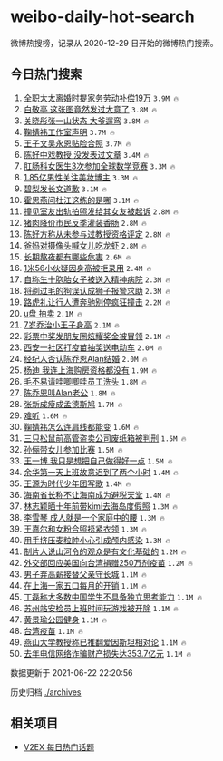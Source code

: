 # weibo-daily-hot-search

微博热搜榜，记录从 2020-12-29 日开始的微博热门搜索。

## 今日热门搜索

<!-- BEGIN -->

1. [全职太太离婚时提家务劳动补偿19万](https://s.weibo.com/weibo?q=%23%E5%85%A8%E8%81%8C%E5%A4%AA%E5%A4%AA%E7%A6%BB%E5%A9%9A%E6%97%B6%E6%8F%90%E5%AE%B6%E5%8A%A1%E5%8A%B3%E5%8A%A8%E8%A1%A5%E5%81%BF19%E4%B8%87%23&Refer=top) `3.9M 🔥`
1. [白敬亭 这张图竟然发过大意了](https://s.weibo.com/weibo?q=%E7%99%BD%E6%95%AC%E4%BA%AD%20%E8%BF%99%E5%BC%A0%E5%9B%BE%E7%AB%9F%E7%84%B6%E5%8F%91%E8%BF%87%E5%A4%A7%E6%84%8F%E4%BA%86&Refer=top) `3.8M 🔥`
1. [关晓彤张一山状态 大爷遛弯](https://s.weibo.com/weibo?q=%E5%85%B3%E6%99%93%E5%BD%A4%E5%BC%A0%E4%B8%80%E5%B1%B1%E7%8A%B6%E6%80%81%20%E5%A4%A7%E7%88%B7%E9%81%9B%E5%BC%AF&Refer=top) `3.8M 🔥`
1. [鞠婧祎工作室声明](https://s.weibo.com/weibo?q=%23%E9%9E%A0%E5%A9%A7%E7%A5%8E%E5%B7%A5%E4%BD%9C%E5%AE%A4%E5%A3%B0%E6%98%8E%23&Refer=top) `3.7M 🔥`
1. [王子文吴永恩贴脸合照](https://s.weibo.com/weibo?q=%23%E7%8E%8B%E5%AD%90%E6%96%87%E5%90%B4%E6%B0%B8%E6%81%A9%E8%B4%B4%E8%84%B8%E5%90%88%E7%85%A7%23&Refer=top) `3.7M 🔥`
1. [陈好中戏教授 没发表过文章](https://s.weibo.com/weibo?q=%E9%99%88%E5%A5%BD%E4%B8%AD%E6%88%8F%E6%95%99%E6%8E%88%20%E6%B2%A1%E5%8F%91%E8%A1%A8%E8%BF%87%E6%96%87%E7%AB%A0&Refer=top) `3.4M 🔥`
1. [肛肠科女医生3次参加全球数学竞赛](https://s.weibo.com/weibo?q=%23%E8%82%9B%E8%82%A0%E7%A7%91%E5%A5%B3%E5%8C%BB%E7%94%9F3%E6%AC%A1%E5%8F%82%E5%8A%A0%E5%85%A8%E7%90%83%E6%95%B0%E5%AD%A6%E7%AB%9E%E8%B5%9B%23&Refer=top) `3.3M 🔥`
1. [1.85亿男性关注美妆博主](https://s.weibo.com/weibo?q=%231.85%E4%BA%BF%E7%94%B7%E6%80%A7%E5%85%B3%E6%B3%A8%E7%BE%8E%E5%A6%86%E5%8D%9A%E4%B8%BB%23&Refer=top) `3.3M 🔥`
1. [碧梨发长文道歉](https://s.weibo.com/weibo?q=%23%E7%A2%A7%E6%A2%A8%E5%8F%91%E9%95%BF%E6%96%87%E9%81%93%E6%AD%89%23&Refer=top) `3.1M 🔥`
1. [霍思燕问杜江这练的是哪](https://s.weibo.com/weibo?q=%23%E9%9C%8D%E6%80%9D%E7%87%95%E9%97%AE%E6%9D%9C%E6%B1%9F%E8%BF%99%E7%BB%83%E7%9A%84%E6%98%AF%E5%93%AA%23&Refer=top) `3.1M 🔥`
1. [撞见室友出轨拍照发给其女友被起诉](https://s.weibo.com/weibo?q=%23%E6%92%9E%E8%A7%81%E5%AE%A4%E5%8F%8B%E5%87%BA%E8%BD%A8%E6%8B%8D%E7%85%A7%E5%8F%91%E7%BB%99%E5%85%B6%E5%A5%B3%E5%8F%8B%E8%A2%AB%E8%B5%B7%E8%AF%89%23&Refer=top) `2.8M 🔥`
1. [猪肉降价市民反季灌装香肠](https://s.weibo.com/weibo?q=%23%E7%8C%AA%E8%82%89%E9%99%8D%E4%BB%B7%E5%B8%82%E6%B0%91%E5%8F%8D%E5%AD%A3%E7%81%8C%E8%A3%85%E9%A6%99%E8%82%A0%23&Refer=top) `2.8M 🔥`
1. [陈好方称从未参与过教授资格评定](https://s.weibo.com/weibo?q=%23%E9%99%88%E5%A5%BD%E6%96%B9%E7%A7%B0%E4%BB%8E%E6%9C%AA%E5%8F%82%E4%B8%8E%E8%BF%87%E6%95%99%E6%8E%88%E8%B5%84%E6%A0%BC%E8%AF%84%E5%AE%9A%23&Refer=top) `2.8M 🔥`
1. [爸妈对摄像头喊女儿吃龙虾](https://s.weibo.com/weibo?q=%23%E7%88%B8%E5%A6%88%E5%AF%B9%E6%91%84%E5%83%8F%E5%A4%B4%E5%96%8A%E5%A5%B3%E5%84%BF%E5%90%83%E9%BE%99%E8%99%BE%23&Refer=top) `2.8M 🔥`
1. [长期熬夜都有哪些危害](https://s.weibo.com/weibo?q=%23%E9%95%BF%E6%9C%9F%E7%86%AC%E5%A4%9C%E9%83%BD%E6%9C%89%E5%93%AA%E4%BA%9B%E5%8D%B1%E5%AE%B3%23&Refer=top) `2.6M 🔥`
1. [1米56小伙疑因身高被拒录用](https://s.weibo.com/weibo?q=%231%E7%B1%B356%E5%B0%8F%E4%BC%99%E7%96%91%E5%9B%A0%E8%BA%AB%E9%AB%98%E8%A2%AB%E6%8B%92%E5%BD%95%E7%94%A8%23&Refer=top) `2.4M 🔥`
1. [自称生十胞胎女子被送入精神病院](https://s.weibo.com/weibo?q=%23%E8%87%AA%E7%A7%B0%E7%94%9F%E5%8D%81%E8%83%9E%E8%83%8E%E5%A5%B3%E5%AD%90%E8%A2%AB%E9%80%81%E5%85%A5%E7%B2%BE%E7%A5%9E%E7%97%85%E9%99%A2%23&Refer=top) `2.3M 🔥`
1. [将剃过毛的狗误认成狮子报警求助](https://s.weibo.com/weibo?q=%23%E5%B0%86%E5%89%83%E8%BF%87%E6%AF%9B%E7%9A%84%E7%8B%97%E8%AF%AF%E8%AE%A4%E6%88%90%E7%8B%AE%E5%AD%90%E6%8A%A5%E8%AD%A6%E6%B1%82%E5%8A%A9%23&Refer=top) `2.3M 🔥`
1. [路虎礼让行人遭奔驰别停疯狂撞击](https://s.weibo.com/weibo?q=%23%E8%B7%AF%E8%99%8E%E7%A4%BC%E8%AE%A9%E8%A1%8C%E4%BA%BA%E9%81%AD%E5%A5%94%E9%A9%B0%E5%88%AB%E5%81%9C%E7%96%AF%E7%8B%82%E6%92%9E%E5%87%BB%23&Refer=top) `2.2M 🔥`
1. [u盘 拍卖](https://s.weibo.com/weibo?q=u%E7%9B%98%20%E6%8B%8D%E5%8D%96&Refer=top) `2.1M 🔥`
1. [7岁乔治小王子身高](https://s.weibo.com/weibo?q=7%E5%B2%81%E4%B9%94%E6%B2%BB%E5%B0%8F%E7%8E%8B%E5%AD%90%E8%BA%AB%E9%AB%98&Refer=top) `2.1M 🔥`
1. [彩票中奖发朋友圈炫耀奖金被冒领](https://s.weibo.com/weibo?q=%23%E5%BD%A9%E7%A5%A8%E4%B8%AD%E5%A5%96%E5%8F%91%E6%9C%8B%E5%8F%8B%E5%9C%88%E7%82%AB%E8%80%80%E5%A5%96%E9%87%91%E8%A2%AB%E5%86%92%E9%A2%86%23&Refer=top) `2.1M 🔥`
1. [西安一社区打疫苗抽奖送电动车](https://s.weibo.com/weibo?q=%23%E8%A5%BF%E5%AE%89%E4%B8%80%E7%A4%BE%E5%8C%BA%E6%89%93%E7%96%AB%E8%8B%97%E6%8A%BD%E5%A5%96%E9%80%81%E7%94%B5%E5%8A%A8%E8%BD%A6%23&Refer=top) `2.0M 🔥`
1. [经纪人否认陈乔恩Alan结婚](https://s.weibo.com/weibo?q=%23%E7%BB%8F%E7%BA%AA%E4%BA%BA%E5%90%A6%E8%AE%A4%E9%99%88%E4%B9%94%E6%81%A9Alan%E7%BB%93%E5%A9%9A%23&Refer=top) `2.0M 🔥`
1. [杨迪 我连上海购房资格都没有](https://s.weibo.com/weibo?q=%E6%9D%A8%E8%BF%AA%20%E6%88%91%E8%BF%9E%E4%B8%8A%E6%B5%B7%E8%B4%AD%E6%88%BF%E8%B5%84%E6%A0%BC%E9%83%BD%E6%B2%A1%E6%9C%89&Refer=top) `1.9M 🔥`
1. [毛不易请哇唧唧哇员工洗头](https://s.weibo.com/weibo?q=%23%E6%AF%9B%E4%B8%8D%E6%98%93%E8%AF%B7%E5%93%87%E5%94%A7%E5%94%A7%E5%93%87%E5%91%98%E5%B7%A5%E6%B4%97%E5%A4%B4%23&Refer=top) `1.8M 🔥`
1. [陈乔恩叫Alan老公](https://s.weibo.com/weibo?q=%23%E9%99%88%E4%B9%94%E6%81%A9%E5%8F%ABAlan%E8%80%81%E5%85%AC%23&Refer=top) `1.8M 🔥`
1. [张新成瘦成孟德斯鸠](https://s.weibo.com/weibo?q=%23%E5%BC%A0%E6%96%B0%E6%88%90%E7%98%A6%E6%88%90%E5%AD%9F%E5%BE%B7%E6%96%AF%E9%B8%A0%23&Refer=top) `1.7M 🔥`
1. [难听](https://s.weibo.com/weibo?q=%23%E9%9A%BE%E5%90%AC%23&Refer=top) `1.6M 🔥`
1. [鞠婧祎怎么连肩线都能变](https://s.weibo.com/weibo?q=%23%E9%9E%A0%E5%A9%A7%E7%A5%8E%E6%80%8E%E4%B9%88%E8%BF%9E%E8%82%A9%E7%BA%BF%E9%83%BD%E8%83%BD%E5%8F%98%23&Refer=top) `1.6M 🔥`
1. [三只松鼠前高管盗卖公司废纸箱被判刑](https://s.weibo.com/weibo?q=%23%E4%B8%89%E5%8F%AA%E6%9D%BE%E9%BC%A0%E5%89%8D%E9%AB%98%E7%AE%A1%E7%9B%97%E5%8D%96%E5%85%AC%E5%8F%B8%E5%BA%9F%E7%BA%B8%E7%AE%B1%E8%A2%AB%E5%88%A4%E5%88%91%23&Refer=top) `1.5M 🔥`
1. [孙俪带女儿参加比赛](https://s.weibo.com/weibo?q=%23%E5%AD%99%E4%BF%AA%E5%B8%A6%E5%A5%B3%E5%84%BF%E5%8F%82%E5%8A%A0%E6%AF%94%E8%B5%9B%23&Refer=top) `1.5M 🔥`
1. [王一博 我只是想把自己做得好一点](https://s.weibo.com/weibo?q=%E7%8E%8B%E4%B8%80%E5%8D%9A%20%E6%88%91%E5%8F%AA%E6%98%AF%E6%83%B3%E6%8A%8A%E8%87%AA%E5%B7%B1%E5%81%9A%E5%BE%97%E5%A5%BD%E4%B8%80%E7%82%B9&Refer=top) `1.5M 🔥`
1. [余华第一天上班故意迟到了两个小时](https://s.weibo.com/weibo?q=%23%E4%BD%99%E5%8D%8E%E7%AC%AC%E4%B8%80%E5%A4%A9%E4%B8%8A%E7%8F%AD%E6%95%85%E6%84%8F%E8%BF%9F%E5%88%B0%E4%BA%86%E4%B8%A4%E4%B8%AA%E5%B0%8F%E6%97%B6%23&Refer=top) `1.4M 🔥`
1. [王源为时代少年团写歌](https://s.weibo.com/weibo?q=%23%E7%8E%8B%E6%BA%90%E4%B8%BA%E6%97%B6%E4%BB%A3%E5%B0%91%E5%B9%B4%E5%9B%A2%E5%86%99%E6%AD%8C%23&Refer=top) `1.4M 🔥`
1. [海南省长称不让海南成为避税天堂](https://s.weibo.com/weibo?q=%23%E6%B5%B7%E5%8D%97%E7%9C%81%E9%95%BF%E7%A7%B0%E4%B8%8D%E8%AE%A9%E6%B5%B7%E5%8D%97%E6%88%90%E4%B8%BA%E9%81%BF%E7%A8%8E%E5%A4%A9%E5%A0%82%23&Refer=top) `1.4M 🔥`
1. [林志颖晒十年前带kimi去海岛度假照](https://s.weibo.com/weibo?q=%23%E6%9E%97%E5%BF%97%E9%A2%96%E6%99%92%E5%8D%81%E5%B9%B4%E5%89%8D%E5%B8%A6kimi%E5%8E%BB%E6%B5%B7%E5%B2%9B%E5%BA%A6%E5%81%87%E7%85%A7%23&Refer=top) `1.3M 🔥`
1. [李雪琴 成人就是一个家庭中的腰](https://s.weibo.com/weibo?q=%E6%9D%8E%E9%9B%AA%E7%90%B4%20%E6%88%90%E4%BA%BA%E5%B0%B1%E6%98%AF%E4%B8%80%E4%B8%AA%E5%AE%B6%E5%BA%AD%E4%B8%AD%E7%9A%84%E8%85%B0&Refer=top) `1.3M 🔥`
1. [王嘉尔和女粉合照捂紧衣领](https://s.weibo.com/weibo?q=%23%E7%8E%8B%E5%98%89%E5%B0%94%E5%92%8C%E5%A5%B3%E7%B2%89%E5%90%88%E7%85%A7%E6%8D%82%E7%B4%A7%E8%A1%A3%E9%A2%86%23&Refer=top) `1.3M 🔥`
1. [用手挤压麦粒肿小心引成颅内感染](https://s.weibo.com/weibo?q=%23%E7%94%A8%E6%89%8B%E6%8C%A4%E5%8E%8B%E9%BA%A6%E7%B2%92%E8%82%BF%E5%B0%8F%E5%BF%83%E5%BC%95%E6%88%90%E9%A2%85%E5%86%85%E6%84%9F%E6%9F%93%23&Refer=top) `1.3M 🔥`
1. [制片人说山河令的观众是有文化基础的](https://s.weibo.com/weibo?q=%23%E5%88%B6%E7%89%87%E4%BA%BA%E8%AF%B4%E5%B1%B1%E6%B2%B3%E4%BB%A4%E7%9A%84%E8%A7%82%E4%BC%97%E6%98%AF%E6%9C%89%E6%96%87%E5%8C%96%E5%9F%BA%E7%A1%80%E7%9A%84%23&Refer=top) `1.2M 🔥`
1. [外交部回应美国向台湾捐赠250万剂疫苗](https://s.weibo.com/weibo?q=%23%E5%A4%96%E4%BA%A4%E9%83%A8%E5%9B%9E%E5%BA%94%E7%BE%8E%E5%9B%BD%E5%90%91%E5%8F%B0%E6%B9%BE%E6%8D%90%E8%B5%A0250%E4%B8%87%E5%89%82%E7%96%AB%E8%8B%97%23&Refer=top) `1.2M 🔥`
1. [男子弃高薪接替父亲守长城](https://s.weibo.com/weibo?q=%23%E7%94%B7%E5%AD%90%E5%BC%83%E9%AB%98%E8%96%AA%E6%8E%A5%E6%9B%BF%E7%88%B6%E4%BA%B2%E5%AE%88%E9%95%BF%E5%9F%8E%23&Refer=top) `1.1M 🔥`
1. [在上海一家五口每月的开销](https://s.weibo.com/weibo?q=%23%E5%9C%A8%E4%B8%8A%E6%B5%B7%E4%B8%80%E5%AE%B6%E4%BA%94%E5%8F%A3%E6%AF%8F%E6%9C%88%E7%9A%84%E5%BC%80%E9%94%80%23&Refer=top) `1.1M 🔥`
1. [丁磊称大多数中国学生不具备独立思考能力](https://s.weibo.com/weibo?q=%23%E4%B8%81%E7%A3%8A%E7%A7%B0%E5%A4%A7%E5%A4%9A%E6%95%B0%E4%B8%AD%E5%9B%BD%E5%AD%A6%E7%94%9F%E4%B8%8D%E5%85%B7%E5%A4%87%E7%8B%AC%E7%AB%8B%E6%80%9D%E8%80%83%E8%83%BD%E5%8A%9B%23&Refer=top) `1.1M 🔥`
1. [苏州站安检员上班时间玩游戏被开除](https://s.weibo.com/weibo?q=%23%E8%8B%8F%E5%B7%9E%E7%AB%99%E5%AE%89%E6%A3%80%E5%91%98%E4%B8%8A%E7%8F%AD%E6%97%B6%E9%97%B4%E7%8E%A9%E6%B8%B8%E6%88%8F%E8%A2%AB%E5%BC%80%E9%99%A4%23&Refer=top) `1.1M 🔥`
1. [黄景瑜公园健身](https://s.weibo.com/weibo?q=%23%E9%BB%84%E6%99%AF%E7%91%9C%E5%85%AC%E5%9B%AD%E5%81%A5%E8%BA%AB%23&Refer=top) `1.1M 🔥`
1. [台湾疫苗](https://s.weibo.com/weibo?q=%E5%8F%B0%E6%B9%BE%E7%96%AB%E8%8B%97&Refer=top) `1.1M 🔥`
1. [燕山大学教授称已推翻爱因斯坦相对论](https://s.weibo.com/weibo?q=%23%E7%87%95%E5%B1%B1%E5%A4%A7%E5%AD%A6%E6%95%99%E6%8E%88%E7%A7%B0%E5%B7%B2%E6%8E%A8%E7%BF%BB%E7%88%B1%E5%9B%A0%E6%96%AF%E5%9D%A6%E7%9B%B8%E5%AF%B9%E8%AE%BA%23&Refer=top) `1.1M 🔥`
1. [去年电信网络诈骗财产损失达353.7亿元](https://s.weibo.com/weibo?q=%23%E5%8E%BB%E5%B9%B4%E7%94%B5%E4%BF%A1%E7%BD%91%E7%BB%9C%E8%AF%88%E9%AA%97%E8%B4%A2%E4%BA%A7%E6%8D%9F%E5%A4%B1%E8%BE%BE353.7%E4%BA%BF%E5%85%83%23&Refer=top) `1.1M 🔥`

数据更新于 2021-06-22 22:20:56

<!-- END -->

历史归档 [./archives](./archives)

## 相关项目

- [V2EX 每日热门话题](https://github.com/boojack/v2ex-daily-hot-topic)
